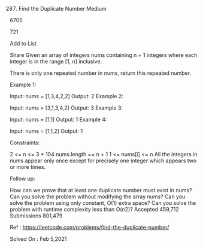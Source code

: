 287. Find the Duplicate Number
Medium

6705

721

Add to List

Share
Given an array of integers nums containing n + 1 integers where each integer is in the range [1, n] inclusive.

There is only one repeated number in nums, return this repeated number.

 

Example 1:

Input: nums = [1,3,4,2,2]
Output: 2
Example 2:

Input: nums = [3,1,3,4,2]
Output: 3
Example 3:

Input: nums = [1,1]
Output: 1
Example 4:

Input: nums = [1,1,2]
Output: 1
 

Constraints:

2 <= n <= 3 * 104
nums.length == n + 1
1 <= nums[i] <= n
All the integers in nums appear only once except for precisely one integer which appears two or more times.
 

Follow up:

How can we prove that at least one duplicate number must exist in nums?
Can you solve the problem without modifying the array nums?
Can you solve the problem using only constant, O(1) extra space?
Can you solve the problem with runtime complexity less than O(n2)?
Accepted
459,712
Submissions
801,479

Ref : https://leetcode.com/problems/find-the-duplicate-number/

Solved On : Feb 5,2021
